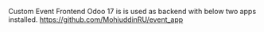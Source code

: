 Custom Event Frontend
Odoo 17 is is used as backend with below two apps installed.
https://github.com/MohiuddinRU/event_app
